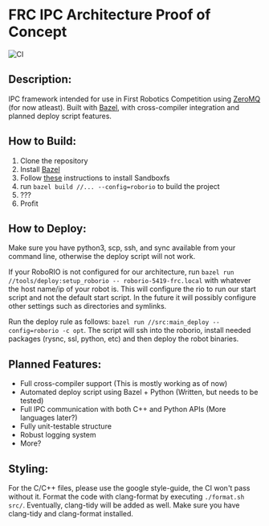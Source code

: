 # FRC IPC Architecture Proof of Concept
![CI](https://github.com/BBScholar/FRC_Robot_IPC/workflows/CI/badge.svg?branch=master)

## Description:
IPC framework intended for use in First Robotics Competition using [ZeroMQ](https://zeromq.org/) (for now atleast). Built with [Bazel](https://bazel.build/), with cross-compiler integration and planned deploy script features.

## How to Build:
1. Clone the repository
2. Install [Bazel](https://bazel.build/)
3. Follow [these](https://github.com/bazelbuild/sandboxfs/blob/master/INSTALL.md) instructions to install Sandboxfs
4. run `bazel build //... --config=roborio` to build the project
5. ???
6. Profit

## How to Deploy:
Make sure you have python3, scp, ssh, and sync available from your command line, otherwise the deploy script will not work.

If your RoboRIO is not configured for our architecture, run `bazel run //tools/deploy:setup_roborio -- roborio-5419-frc.local` with whatever the host name/ip of your robot is. This will configure the rio to run our start script and not the default start script. In the future it will possibly configure other settings such as directories and symlinks.

Run the deploy rule as follows: `bazel run //src:main_deploy --config=roborio -c opt`. The script will ssh into the roborio, install needed packages (rysnc, ssl, python, etc) and then deploy the robot binaries.

## Planned Features:
- Full cross-compiler support (This is mostly working as of now)
- Automated deploy script using Bazel + Python (Written, but needs to be tested)
- Full IPC communication with both C++ and Python APIs (More languages later?) 
- Fully unit-testable structure
- Robust logging system
- More?

## Styling:
For the C/C++ files, please use the google style-guide, the CI won't pass without it. Format the code with clang-format by executing `./format.sh src/`. Eventually, clang-tidy will be added as well. Make sure you have clang-tidy and clang-format installed.
